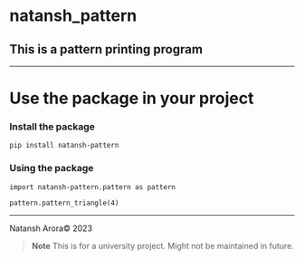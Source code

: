 # natansh_pattern

## This is a pattern printing program

---

# Use the package in your project

### Install the package

```
pip install natansh-pattern
```

### Using the package

```
import natansh-pattern.pattern as pattern

pattern.pattern_triangle(4)
```

---

Natansh Arora© 2023

> **Note**
> This is for a university project. Might not be maintained in future.
